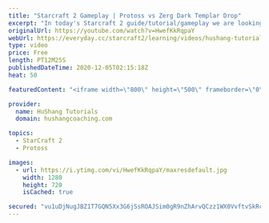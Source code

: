 ```yaml
---
title: "Starcraft 2 Gameplay | Protoss vs Zerg Dark Templar Drop"
excerpt: "In today's Starcraft 2 guide/tutorial/gameplay we are looking at a protoss vs zerg match against pig. I utilize one of my favourite builds: the dark templar drop and it works like a charm. Check it out :)  Starcraft 2 Gameplay | Protoss vs Zerg Dark Templar Drop #starcraft2 #gameplay #ProtossVsZerg #guide"
originalUrl: https://youtube.com/watch?v=HwefKkRqpaY
webUrl: https://everyday.cc/starcraft2/learning/videos/hushang-tutorials-starcraft-2-gameplay-protoss-vs-zerg-dark-templar-drop/
type: video
price: Free
length: PT12M25S
publishedDateTime: 2020-12-05T02:15:18Z
heat: 50

featuredContent: "<iframe width=\"800\" height=\"500\" frameborder=\"0\" src=\"https://www.youtube.com/embed/HwefKkRqpaY\" allow=\"accelerometer; autoplay; encrypted-media; gyroscope; picture-in-picture\" allowfullscreen></iframe>"

provider:
  name: HuShang Tutorials
  domain: hushangcoaching.com

topics:
  - StarCraft 2
  - Protoss

images:
  - url: https://i.ytimg.com/vi/HwefKkRqpaY/maxresdefault.jpg
    width: 1280
    height: 720
    isCached: true

secured: "vu1uDjNugJBZ1T7GQN5Xx3G6jSsROAJSim0gR9nZhArvQCzz1WX0VvftvSkRcv8arhWXAJG7GUoamz/Z++brSJepAUgaW67u524QCoBpC9YF4gDAqjLdm3pqwwn7KWxja2tcpFGC/PviyYPWjSjsTe2adTmnP9npMWGkJGQL4WnRg3MP/tukj1JvFaeYagDhfhjLC5sg7Csfm3jp9Apl5UmMtRCSQ2TmD1d8T70JhDbvKs9G7fKThuWxozZ9pO90oTu2FltfmnLA6Aq6tLps8uRp05aMoKPdS2AB/DyZlv7smGYnI7jdzbNvOlzM131/in+rAYRtSRbgN4pUSLQDstDn+zkmcuAmCFfdPh+UNdhDkywdXzT/Jq6xkUShO4RoWV9ZEJmvanWF9xrD0WDiUFZ6K1CwXLcLEnbhykkO5j8=;/+Z6IVQVzmvUjdtjNXptbg=="
---
```


